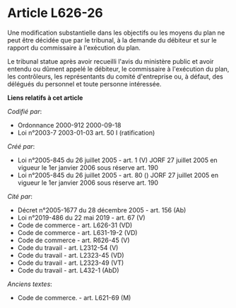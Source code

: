# Article L626-26

Une modification substantielle dans les objectifs ou les moyens du plan ne peut être décidée que par le tribunal, à la
demande du débiteur et sur le rapport du commissaire à l'exécution du plan.

Le tribunal statue après avoir recueilli l'avis du ministère public et avoir entendu ou dûment appelé le débiteur, le
commissaire à l'exécution du plan, les contrôleurs, les représentants du comité d'entreprise ou, à défaut, des délégués du
personnel et toute personne intéressée.

**Liens relatifs à cet article**

_Codifié par_:

  - Ordonnance 2000-912 2000-09-18
  - Loi n°2003-7 2003-01-03 art. 50 I (ratification)

_Créé par_:

  - Loi n°2005-845 du 26 juillet 2005 - art. 1 (V) JORF 27 juillet 2005 en vigueur le 1er janvier 2006 sous réserve art. 190
  - Loi n°2005-845 du 26 juillet 2005 - art. 80 () JORF 27 juillet 2005 en vigueur le 1er janvier 2006 sous réserve art. 190

_Cité par_:

  - Décret n°2005-1677 du 28 décembre 2005 - art. 156 (Ab)
  - Loi n°2019-486 du 22 mai 2019 - art. 67 (V)
  - Code de commerce - art. L626-31 (VD)
  - Code de commerce - art. L631-19-2 (VD)
  - Code de commerce - art. R626-45 (V)
  - Code du travail - art. L2312-54 (V)
  - Code du travail - art. L2323-45 (VD)
  - Code du travail - art. L2323-49 (VT)
  - Code du travail - art. L432-1 (AbD)

_Anciens textes_:

  - Code de commerce. - art. L621-69 (M)
